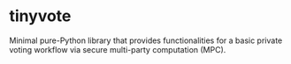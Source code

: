 # tinyvote
Minimal pure-Python library that provides functionalities for a basic private voting workflow via secure multi-party computation (MPC).
